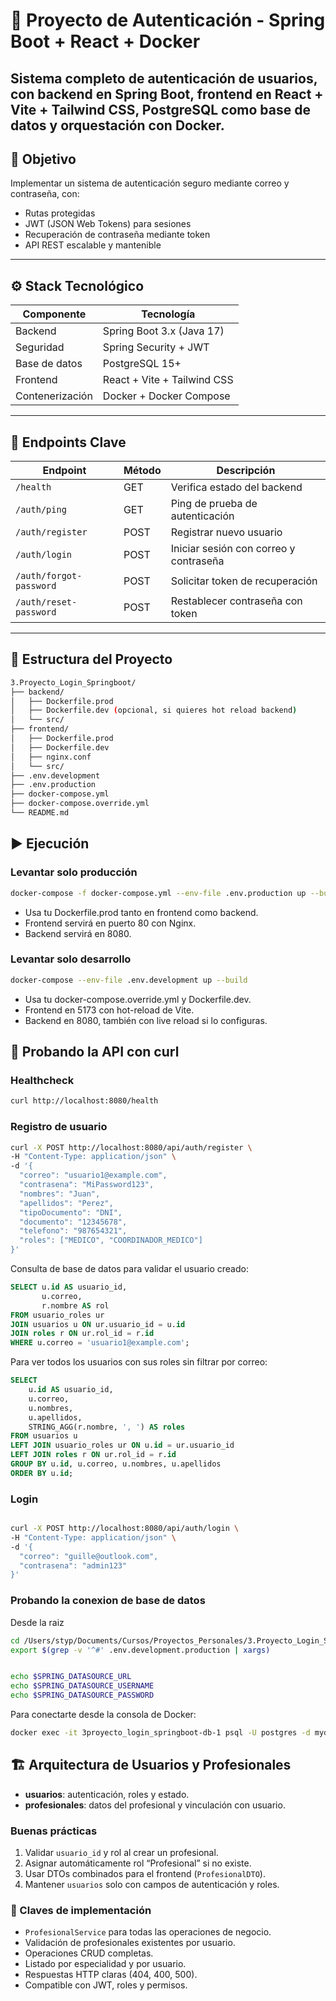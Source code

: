 # 🔐 Proyecto de Autenticación - Spring Boot + React + Docker

Sistema completo de autenticación de usuarios, con backend en Spring Boot, frontend en React + Vite + Tailwind CSS, PostgreSQL como base de datos y orquestación con Docker.
---

## 🎯 Objetivo

Implementar un sistema de autenticación seguro mediante correo y contraseña, con:

- Rutas protegidas
- JWT (JSON Web Tokens) para sesiones
- Recuperación de contraseña mediante token
- API REST escalable y mantenible
---

## ⚙️ Stack Tecnológico

| Componente      | Tecnología                     |
|----------------|--------------------------------|
| Backend         | Spring Boot 3.x (Java 17)     |
| Seguridad       | Spring Security + JWT          |
| Base de datos   | PostgreSQL 15+                 |
| Frontend        | React + Vite + Tailwind CSS    |
| Contenerización | Docker + Docker Compose       |

---

## 🔗 Endpoints Clave

| Endpoint               | Método | Descripción                         |
|------------------------|--------|-------------------------------------|
| `/health`              | GET    | Verifica estado del backend         |
| `/auth/ping`           | GET    | Ping de prueba de autenticación     |
| `/auth/register`       | POST   | Registrar nuevo usuario             |
| `/auth/login`          | POST   | Iniciar sesión con correo y contraseña |
| `/auth/forgot-password`| POST   | Solicitar token de recuperación     |
| `/auth/reset-password` | POST   | Restablecer contraseña con token    |

---

## 🧱 Estructura del Proyecto

```bash
3.Proyecto_Login_Springboot/
├── backend/
│   ├── Dockerfile.prod
│   ├── Dockerfile.dev (opcional, si quieres hot reload backend)
│   └── src/
├── frontend/
│   ├── Dockerfile.prod
│   ├── Dockerfile.dev
│   ├── nginx.conf
│   └── src/
├── .env.development
├── .env.production
├── docker-compose.yml
├── docker-compose.override.yml
└── README.md


```
## ▶️ Ejecución
### Levantar solo producción
```bash
docker-compose -f docker-compose.yml --env-file .env.production up --build
```
- Usa tu Dockerfile.prod tanto en frontend como backend.
- Frontend servirá en puerto 80 con Nginx.
- Backend servirá en 8080.

### Levantar solo desarrollo

```bash
docker-compose --env-file .env.development up --build
```
- Usa tu docker-compose.override.yml y Dockerfile.dev.
- Frontend en 5173 con hot-reload de Vite.
- Backend en 8080, también con live reload si lo configuras.


## 🔄 Probando la API con curl

### Healthcheck
```bash
curl http://localhost:8080/health
```

### Registro de usuario
```bash
curl -X POST http://localhost:8080/api/auth/register \
-H "Content-Type: application/json" \
-d '{
  "correo": "usuario1@example.com",
  "contrasena": "MiPassword123",
  "nombres": "Juan",
  "apellidos": "Perez",
  "tipoDocumento": "DNI",
  "documento": "12345678",
  "telefono": "987654321",
  "roles": ["MEDICO", "COORDINADOR_MEDICO"]
}'

```
Consulta de base de datos para validar el usuario creado:
```sql
SELECT u.id AS usuario_id,
       u.correo,
       r.nombre AS rol
FROM usuario_roles ur
JOIN usuarios u ON ur.usuario_id = u.id
JOIN roles r ON ur.rol_id = r.id
WHERE u.correo = 'usuario1@example.com';

```

Para ver todos los usuarios con sus roles sin filtrar por correo:
```sql
SELECT 
    u.id AS usuario_id,
    u.correo,
    u.nombres,
    u.apellidos,
    STRING_AGG(r.nombre, ', ') AS roles
FROM usuarios u
LEFT JOIN usuario_roles ur ON u.id = ur.usuario_id
LEFT JOIN roles r ON ur.rol_id = r.id
GROUP BY u.id, u.correo, u.nombres, u.apellidos
ORDER BY u.id;

```

### Login
```bash

curl -X POST http://localhost:8080/api/auth/login \
-H "Content-Type: application/json" \
-d '{
  "correo": "guille@outlook.com",
  "contrasena": "admin123"
}'
```

### Probando la conexion de base de datos

Desde la raiz
```bash
cd /Users/styp/Documents/Cursos/Proyectos_Personales/3.Proyecto_Login_Springboot
export $(grep -v '^#' .env.development.production | xargs)


echo $SPRING_DATASOURCE_URL
echo $SPRING_DATASOURCE_USERNAME
echo $SPRING_DATASOURCE_PASSWORD

```

Para conectarte desde la consola de Docker:
```bash
docker exec -it 3proyecto_login_springboot-db-1 psql -U postgres -d mydb

```

## 🏗 Arquitectura de Usuarios y Profesionales

- **usuarios**: autenticación, roles y estado.
- **profesionales**: datos del profesional y vinculación con usuario.

### Buenas prácticas

1. Validar `usuario_id` y rol al crear un profesional.
2. Asignar automáticamente rol “Profesional” si no existe.
3. Usar DTOs combinados para el frontend (`ProfesionalDTO`).
4. Mantener `usuarios` solo con campos de autenticación y roles.

### 🔑 Claves de implementación

- `ProfesionalService` para todas las operaciones de negocio.
- Validación de profesionales existentes por usuario.
- Operaciones CRUD completas.
- Listado por especialidad y por usuario.
- Respuestas HTTP claras (404, 400, 500).
- Compatible con JWT, roles y permisos.
